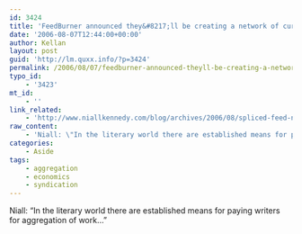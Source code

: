 ```yaml
---
id: 3424
title: 'FeedBurner announced they&#8217;ll be creating a network of curated aggregated feeds.'
date: '2006-08-07T12:44:00+00:00'
author: Kellan
layout: post
guid: 'http://lm.quxx.info/?p=3424'
permalink: /2006/08/07/feedburner-announced-theyll-be-creating-a-network-of-curated-aggregated-feeds/
typo_id:
    - '3423'
mt_id:
    - ''
link_related:
    - 'http://www.niallkennedy.com/blog/archives/2006/08/spliced-feed-ne.html'
raw_content:
    - 'Niall: \"In the literary world there are established means for paying writers for aggregation of work...\"'
categories:
    - Aside
tags:
    - aggregation
    - economics
    - syndication
---
```


Niall: “In the literary world there are established means for paying writers for aggregation of work…”